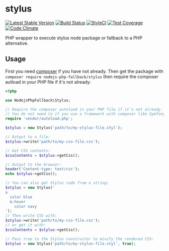 # stylus
[![Latest Stable Version](https://poser.pugx.org/nodejs-php-fallback/stylus/v/stable.png)](https://packagist.org/packages/nodejs-php-fallback/stylus)
[![Build Status](https://travis-ci.org/kylekatarnls/stylus.svg?branch=master)](https://travis-ci.org/kylekatarnls/stylus)
[![StyleCI](https://styleci.io/repos/63960936/shield?style=flat)](https://styleci.io/repos/63960936)
[![Test Coverage](https://codeclimate.com/github/kylekatarnls/stylus/badges/coverage.svg)](https://codecov.io/github/kylekatarnls/stylus?branch=master)
[![Code Climate](https://codeclimate.com/github/kylekatarnls/stylus/badges/gpa.svg)](https://codeclimate.com/github/kylekatarnls/stylus)

PHP wrapper to execute stylus node package or fallback to a PHP alternative.

## Usage

First you need [composer](https://getcomposer.org/) if you have not already. Then get the package with ```composer require nodejs-php-fallback/stylus``` then require the composer autload in your PHP file if it's not already:
```php
<?php

use NodejsPhpFallback\Stylus;

// Require the composer autoload in your PHP file if it's not already.
// You do not need to if you use a framework with composer like Symfony, Laravel, etc.
require 'vendor/autoload.php';

$stylus = new Stylus('path/to/my-stylus-file.styl');

// Output to a file:
$stylus->write('path/to/my-css-file.css');

// Get CSS contents:
$cssContents = $stylus->getCss();

// Output to the browser:
header('Content-type: text/css');
echo $stylus->getCss();

// You can also get Stylus code from a string:
$stylus = new Stylus('
a
  color blue
  &:hover
    color navy
');
// Then write CSS with:
$stylus->write('path/to/my-css-file.css');
// or get it with:
$cssContents = $stylus->getCss();

// Pass true to the Stylus constructor to minify the rendered CSS:
$stylus = new Stylus('path/to/my-stylus-file.styl', true);
```
